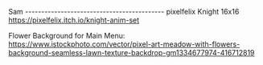 Sam -------------------------------------------
pixelfelix
Knight 16x16
https://pixelfelix.itch.io/knight-anim-set

Flower Background for Main Menu: https://www.istockphoto.com/vector/pixel-art-meadow-with-flowers-background-seamless-lawn-texture-backdrop-gm1334677974-416712819
